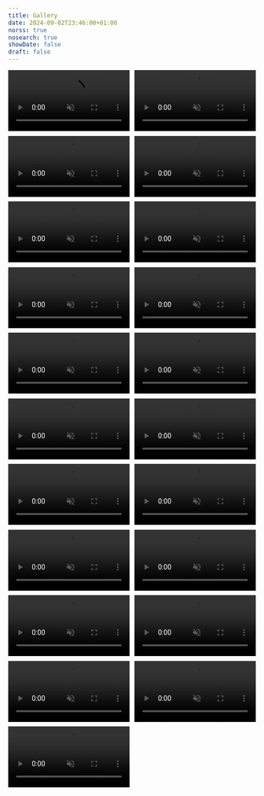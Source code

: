 ```yaml
---
title: Gallery
date: 2024-09-02T23:46:00+01:00
norss: true
nosearch: true
showDate: false
draft: false
---
```

<style type="text/css">
.video-grid {
  display: grid;
  grid-template-columns: repeat(auto-fill, minmax(200px, 1fr));
  gap: 10px;
}

.video-grid a {
  display: block;
  border-bottom: 0;
  /* overflow: hidden; */
}

.video-grid video {
  width: 100%;
  height: 100%;
  background-color: transparent;
  border-radius: 0;
  transition: all 0.3s ease;
}

.video-grid a:hover video {
  filter: brightness(1.3);
  transform: scale(1.05);

}

@media (max-width: 768px) {
  .video-grid {
    grid-template-columns: repeat(2, 1fr);
  }
}
</style>
<div class="video-grid">
  <a href="/projects/short-experiments/dots" title="Dots">
    <video src="/images/screenshots/gallery/dots.webm" autoplay loop muted></video>
  </a>
  <a href="/projects/short-experiments/turtle" title="Turtle">
    <video src="/images/screenshots/gallery/turtle.webm" autoplay loop muted></video>
  </a>
  <a href="/projects/short-experiments/random-blocks" title="Random Blocks">
    <video src="/images/screenshots/gallery/random-blocks.webm" autoplay loop muted></video>
  </a>
  <a href="/projects/short-experiments/earthbound" title="Earthbound">
    <video src="/images/screenshots/gallery/earthbound.webm" autoplay loop muted></video>
  </a>
  <a href="/projects/short-experiments/rainbow-sprinkler2" title="Rainbow Sprinkler 2">
    <video src="/images/screenshots/gallery/rainbow-sprinkler2.webm" autoplay loop muted></video>
  </a>
  <a href="/projects/short-experiments/tyc" title="TYC">
    <video src="/images/screenshots/gallery/tyc.webm" autoplay loop muted></video>
  </a>
  <a href="/projects/short-experiments/beings" title="Beings">
    <video src="/images/screenshots/gallery/beings.webm" autoplay loop muted></video>
  </a>
  <a href="/projects/short-experiments/dance" title="Dance">
    <video src="/images/screenshots/gallery/dance.webm" autoplay loop muted></video>
  </a>
  <a href="/projects/short-experiments/grid" title="Grid">
    <video src="/images/screenshots/gallery/grid.webm" autoplay loop muted></video>
  </a>
  <a href="/projects/short-experiments/lines" title="Lines">
    <video src="/images/screenshots/gallery/lines.webm" autoplay loop muted></video>
  </a>
  <a href="/projects/short-experiments/fireworks" title="Fireworks">
    <video src="/images/screenshots/gallery/fireworks.webm" autoplay loop muted></video>
  </a>
  <a href="/projects/short-experiments/cityscape" title="Cityscape">
    <video src="/images/screenshots/gallery/cityscape.webm" autoplay loop muted></video>
  </a>
  <a href="/projects/short-experiments/lel" title="LEL">
    <video src="/images/screenshots/gallery/lel.webm" autoplay loop muted></video>
  </a>
  <a href="/projects/short-experiments/p2" title="P2">
    <video src="/images/screenshots/gallery/p2.webm" autoplay loop muted></video>
  </a>
  <a href="/projects/short-experiments/checker" title="Checkers">
    <video src="/images/screenshots/gallery/checker.webm" autoplay loop muted></video>
  </a>
  <a href="/projects/short-experiments/3d" title="3D">
    <video src="/images/screenshots/gallery/3d.webm" autoplay loop muted></video>
  </a>
  <a href="/projects/short-experiments/tap" title="Tap">
    <video src="/images/screenshots/gallery/tap.webm" autoplay loop muted></video>
  </a>
  <a href="/projects/short-experiments/tunnel" title="Rainbow Tunnel">
    <video src="/images/screenshots/gallery/tunnel.webm" autoplay loop muted></video>
  </a>
  <a href="/projects/short-experiments/starry-sky" title="Starry Sky">
    <video src="/images/screenshots/gallery/starry-sky.webm" autoplay loop muted></video>
  </a>
  <a href="/projects/short-experiments/vs" title="VS">
    <video src="/images/screenshots/gallery/vs.webm" autoplay loop muted></video>
  </a>
  <a href="/projects/short-experiments/starfield" title="Starfield">
    <video src="/images/screenshots/gallery/starfield.webm" autoplay loop muted></video>
  </a>
</div>